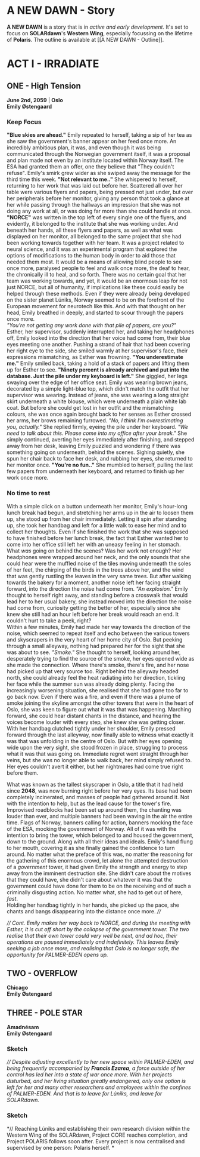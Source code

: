 # A NEW DAWN - Story
**A NEW DAWN** is a story that is in *active and early development*. It's set to focus on **SOLARdawn**'s **Western Wing**, especially focussing on the lifetime of **Polaris**. The outline is available at [[A NEW DAWN - Outline]].

# ACT I - IRRADIATE
## ONE - High Tension
**June 2nd, 2059** | **Oslo** \
**Emily Østengaard**
### Keep Focus
**"Blue skies are ahead."** Emily repeated to herself, taking a sip of her tea as she saw the government's banner appear on her feed once more. An incredibly ambitious plan, it was, and even though it was being communicated through the Norwegian government itself, it was a proposal and plan made not even by an institute located within Norway itself. The ESA had granted them an offer, one they believe that "They couldn't refuse". Emily's smirk grew wider as she swiped away the message for the third time this week. **"Not relevant to me.."** She whispered to herself, returning to her work that was laid out before her. Scattered all over her table were various flyers and papers, being pressed not just under, but over her peripherals before her monitor, giving any person that took a glance at her while passing through the hallways an impression that she was not doing any work at all, or was doing far more than she could handle at once. **"NORCE"** was written in the top left of every single one of the flyers, and evidently, it belonged to the institute that she was working under. And beneath her hands, all these flyers and papers, as well as what was displayed on her monitor, all belonged to the same project that she had been working towards together with her team. It was a project related to neural science, and it was an experimental program that explored the options of modifications to the human body in order to aid those that needed them most. It would be a means of allowing blind people to see once more, paralysed people to feel and walk once more, the deaf to hear, the chronically ill to heal, and so forth. There was no certain goal that her team was working towards, and yet, it would be an enormous leap for not just NORCE, but all of humanity, if implications like these could easily be helped through these methods. Even if they were already being developed on the sister planet Lúniks, Norway seemed to be on the forefront of the European movement for neurotech like this. And with that thought on her head, Emily breathed in deeply, and started to scour through the papers once more. \
*"You're not getting any work done with that pile of papers, are you?"* Esther, her supervisor, suddenly interrupted her, and taking her headphones off, Emily looked into the direction that her voice had come from, their blue eyes meeting one another. Pushing a strand of hair that had been covering her right eye to the side, she smiled warmly at her supervisor's face, their expressions mismatching, as Esther was frowning. **"You underestimate me."** Emily smiled back, taking a hold of a stack of papers and lifting them up for Esther to see. **"Ninety percent is already archived and put into the database. Just the pile under my keyboard is left."** She giggled, her legs swaying over the edge of her office seat. Emily was wearing brown jeans, decorated by a simple light-blue top, which didn't match the outfit that her supervisor was wearing. Instead of jeans, she was wearing a long straight skirt underneath a white blouse, which were underneath a plain white lab coat. But before she could get lost in her outfit and the mismatching colours, she was once again brought back to her senses as Esther crossed her arms, her brows remaining furrowed. *"No, I think I'm overestimating you, actually."* She replied firmly, eyeing the pile under her keyboard. *"We need to talk about this. Please come into my office after your break."* She simply continued, averting her eyes immediately after finishing, and stepped away from her desk, leaving Emily puzzled and wondering if there was something going on underneath, behind the scenes. Sighing quietly, she spun her chair back to face her desk, and rubbing her eyes, she returned to her monitor once. **"You're no fun.."** She mumbled to herself, pulling the last few papers from underneath her keyboard, and returned to finish up her work once more. 
### No time to rest
With a simple click on a button underneath her monitor, Emily's hour-long lunch break had begun, and stretching her arms up in the air to loosen them up, she stood up from her chair immediately. Letting it spin after standing up, she took her handbag and left for a little walk to ease her mind and to collect her thoughts. Even if she finished the work that she was supposed to have finished before her lunch break, the fact that Esther wanted her to come into her office still left her with an uneasy feeling in her stomach. What *was* going on behind the scenes? Was her work not enough? Her headphones were wrapped around her neck, and the only sounds that she could hear were the muffled noise of the tiles moving underneath the soles of her feet, the chirping of the birds in the trees above her, and the wind that was gently rustling the leaves in the very same trees. But after walking towards the bakery for a moment, another noise left her facing straight forward, into the direction the noise had come from. *"An explosion."* Emily thought to herself right away, and standing before a crosswalk that would lead her to her usual bakery, she instead moved into the direction the noise had come from, curiosity getting the better of her, especially since she knew she still had an hour left before her break would reach an end. It couldn't hurt to take a peek, right? \
Within a few minutes, Emily had made her way towards the direction of the noise, which seemed to repeat itself and echo between the various towers and skyscrapers in the very heart of her home city of Oslo. But peeking through a small alleyway, nothing had prepared her for the sight that she was about to see. *"Smoke."* She thought to herself, looking around her, desperately trying to find the source of the smoke, her eyes opened wide as she made the connection. Where there's smoke, there's fire, and her nose had picked up that very source too. Right behind the alleyway headed north, she could already feel the heat radiating into her direction, tickling her face while the summer sun was already doing plenty. Facing the increasingly worsening situation, she realised that she had gone too far to go back now. Even if there was a fire, and even if there was a plume of smoke joining the skyline amongst the other towers that were in the heart of Oslo, she was keen to figure out what it was that was happening. Marching forward, she could hear distant chants in the distance, and hearing the voices become louder with every step, she knew she was getting closer. With her handbag clutched tightly under her shoulder, Emily pressed forward through the last alleyway, now finally able to witness what exactly it was that was unfolding in the centre of Oslo. But with her eyes opening wide upon the very sight, she stood frozen in place, struggling to process what it was that was going on. Immediate regret went straight through her veins, but she was no longer able to walk back, her mind simply refused to. Her eyes couldn't avert it either, but her nightmares had come true right before them.

What was known as the tallest skyscraper in Oslo, a title that it had held since **2048**, was now burning right before her very eyes. Its base had been completely incinerated, and masses of people had gathered around it. Not with the intention to help, but as the lead cause for the tower's fire. Improvised roadblocks had been set up around them, the chanting was louder than ever, and multiple banners had been waving in the air the entire time. Flags of Norway, banners calling for action, banners mocking the face of the ESA, mocking the government of Norway. All of it was with the intention to bring the tower, which belonged to and housed the government, down to the ground. Along with all their ideas and ideals. Emily's hand flung to her mouth, covering it as she finally gained the confidence to turn around. No matter what the preface of this was, no matter the reasoning for the gathering of this enormous crowd, let alone the attempted destruction of a *government* tower, it had given Emily the strength and energy to step away from the imminent destruction site. She didn't care about the motives that they could have, she didn't care about whatever it was that the government could have done for them to be on the receiving end of such a criminally disgusting action. No matter what, she had to get out of here, *fast*. \
Holding her handbag tightly in her hands, she picked up the pace, she chants and bangs disappearing into the distance once more. *//*

*// Cont. Emily makes her way back to NORCE, and during the meeting with Esther, it is cut off short by the collapse of the government tower. The two realise that their own tower could very well be next, and ad hoc, their operations are paused immediately and indefinitely. This leaves Emily seeking a job once more, and realising that Oslo is no longer safe, the opportunity for PALMER-EDEN opens up.*

## TWO - OVERFLOW
**Chicago** \
**Emily Østengaard** 

## THREE - POLE STAR
**Amadnésam** \
**Emily Østengaard**
### Sketch
*// Despite adjusting excellently to her new space within PALMER-EDEN, and being frequently accompanied by **Francis Ezarea**, a force outside of her control has led her into a state of war once more. With her projects disturbed, and her living situation greatly endangered, only one option is left for her and many other researchers and employees within the confines of PALMER-EDEN. And that is to leave for Lúniks, and leave for SOLARdawn.*
### Sketch
*// Reaching Lúniks and establishing their own research division within the Western Wing of the SOLARdawn, Project CORE reaches completion, and Project POLARIS follows soon after. Every project is now centralised and supervised by one person: Polaris herself. *
